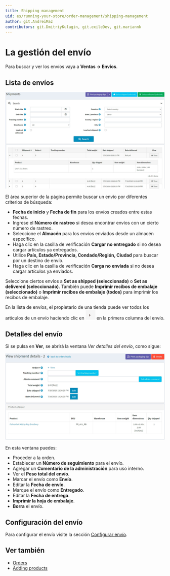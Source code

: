 ```yaml
---
title: Shipping management
uid: es/running-your-store/order-management/shipping-management
author: git.AndreiMaz
contributors: git.DmitriyKulagin, git.exileDev, git.mariannk
---
```


# La gestión del envío

Para buscar y ver los envíos vaya a **Ventas → Envíos**.

## Lista de envíos

![Lista de embarque](_static/shipping-management/order-shipment-list.jpg)

El área superior de la página permite buscar un envío por diferentes criterios de búsqueda:

* **Fecha de inicio** y **Fecha de fin** para los envíos creados entre estas fechas.
* Ingrese el **Número de rastreo** si desea encontrar envíos con un cierto número de rastreo.
* Seleccione el **Almacén** para los envíos enviados desde un almacén específico.
* Haga clic en la casilla de verificación **Cargar no entregado** si no desea cargar artículos ya entregados.
* Utilice **País, Estado/Provincia, Condado/Región, Ciudad** para buscar por un destino de envío.
* Haga clic en la casilla de verificación **Carga no enviada** si no desea cargar artículos ya enviados.

Seleccione ciertos envíos a **Set as shipped (seleccionado)** o **Set as delivered (seleccionado)**. También puede **Imprimir recibos de embalaje (seleccionado)** o **Imprimir recibos de embalaje (todos)** para imprimir los recibos de embalaje.

En la lista de envíos, el propietario de una tienda puede ver todos los artículos de un envío haciendo clic en ![expandir](_static/shipping-management/order-shipment-expand.png) en la primera columna del envío.

## Detalles del envío

Si se pulsa en **Ver**, se abrirá la ventana *Ver detalles del envío*, como sigue:

![Detalles del envío](_static/shipping-management/shipment-details.jpg)

En esta ventana puedes:

* Proceder a la orden.
* Establecer un **Número de seguimiento** para el envío.
* Agregar un **Comentario de la administración** para uso interno.
* Ver el **Peso total del envío**.
* Marcar el envío como **Envío**.
* Editar la **Fecha de envío**.
* Marque el envío como **Entregado**.
* Editar la **Fecha de entrega**.
* **Imprimir la hoja de embalaje**.
* **Borra** el envío.

## Configuración del envío

Para configurar el envío visite la sección [Configurar envío](xref:es/getting-started/configure-shipping/index).

## Ver también

* [Orders](xref:es/running-your-store/order-management/orders)
* [Adding products](xref:es/running-your-store/catalog/products/add-products)
